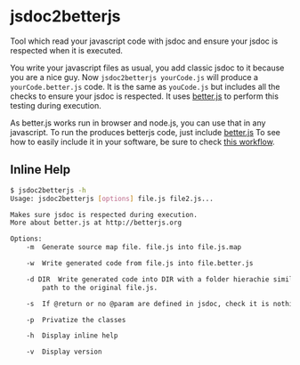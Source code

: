 jsdoc2betterjs
==============

Tool which read your javascript code with jsdoc and ensure your jsdoc is respected when it is executed.

You write your javascript files as usual, you add classic jsdoc to it because you are a nice guy. Now ```jsdoc2betterjs yourCode.js``` will produce a ```yourCode.better.js``` code. It is the same as ```youCode.js``` but includes all the checks to ensure your jsdoc is respected.
It uses [better.js](http://betterjs.org) to perform this testing during execution.

As better.js works run in browser and node.js, you can use that in any javascript. To run the produces betterjs code, just include [better.js](https://github.com/jeromeetienne/better.js/blob/master/build/better.js)
To see how to easily include it in your software, be sure to check [this workflow](https://github.com/jeromeetienne/better.js/blob/master/contribs/jsdoc2betterjs/WORKFLOW.md).

## Inline Help

```bash
$ jsdoc2betterjs -h
Usage: jsdoc2betterjs [options] file.js file2.js...

Makes sure jsdoc is respected during execution.
More about better.js at http://betterjs.org

Options:
    -m  Generate source map file. file.js into file.js.map

    -w  Write generated code from file.js into file.better.js

    -d DIR  Write generated code into DIR with a folder hierachie similar to relative
        path to the original file.js.

    -s  If @return or no @param are defined in jsdoc, check it is nothing during execution

    -p  Privatize the classes

    -h  Display inline help

    -v  Display version
```